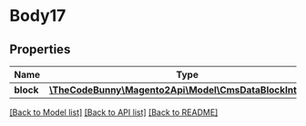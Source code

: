 # Body17

## Properties
Name | Type | Description | Notes
------------ | ------------- | ------------- | -------------
**block** | [**\TheCodeBunny\Magento2Api\Model\CmsDataBlockInterface**](CmsDataBlockInterface.md) |  | 

[[Back to Model list]](../README.md#documentation-for-models) [[Back to API list]](../README.md#documentation-for-api-endpoints) [[Back to README]](../README.md)


